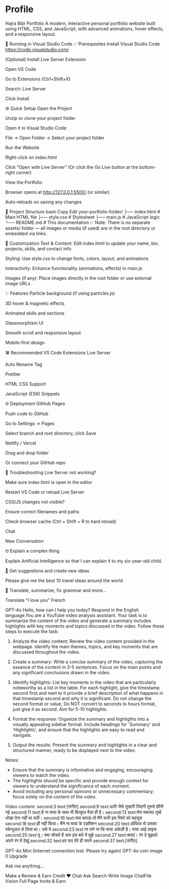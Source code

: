 # Profile

Hajra Bibi Portfolio A modern, interactive personal portfolio website built using HTML, CSS, and JavaScript, with advanced animations, hover effects, and a responsive layout.

🚀 Running in Visual Studio Code ✅ Prerequisites Install Visual Studio Code https://code.visualstudio.com/

(Optional) Install Live Server Extension

Open VS Code

Go to Extensions (Ctrl+Shift+X)

Search: Live Server

Click Install

⚙️ Quick Setup Open the Project

Unzip or clone your project folder

Open it in Visual Studio Code:

File → Open Folder → Select your project folder

Run the Website

Right-click on index.html

Click “Open with Live Server” (Or click the Go Live button at the bottom-right corner)

View the Portfolio

Browser opens at http://127.0.0.1:5500/ (or similar)

Auto-reloads on saving any changes

📁 Project Structure bash Copy Edit your-portfolio-folder/ ├── index.html # Main HTML file ├── style.css # Stylesheet ├── main.js # JavaScript logic └── README.md # This documentation ✅ Note: There is no separate assets/ folder — all images or media (if used) are in the root directory or embedded via links.

🎨 Customization Text & Content: Edit index.html to update your name, bio, projects, skills, and contact info

Styling: Use style.css to change fonts, colors, layout, and animations

Interactivity: Enhance functionality (animations, effects) in main.js

Images (if any): Place images directly in the root folder or use external image URLs

✨ Features Particle background (if using particles.js)

3D hover & magnetic effects

Animated skills and sections

Glassmorphism UI

Smooth scroll and responsive layout

Mobile-first design

🛠 Recommended VS Code Extensions Live Server

Auto Rename Tag

Prettier

HTML CSS Support

JavaScript (ES6) Snippets

🌐 Deployment GitHub Pages

Push code to GitHub

Go to Settings → Pages

Select branch and root directory, click Save

Netlify / Vercel

Drag and drop folder

Or connect your GitHub repo

🧯 Troubleshooting Live Server not working?

Make sure index.html is open in the editor

Restart VS Code or reload Live Server

CSS/JS changes not visible?

Ensure correct filenames and paths

Check browser cache (Ctrl + Shift + R to hard reload)

Chat

New Conversation

🤓 Explain a complex thing

Explain Artificial Intelligence so that I can explain it to my six-year-old child.


🧠 Get suggestions and create new ideas

Please give me the best 10 travel ideas around the world


💭 Translate, summarize, fix grammar and more…

Translate "I love you" French


GPT-4o
Hello, how can I help you today?
Respond in the English language.You are a YouTube video analysis assistant. Your task is to summarize the content of the video and generate a summary includes highlights with key moments and topics discussed in the video. Follow these steps to execute the task:

1. Analyze the video content:
   Review the video content provided in the webpage. Identify the main themes, topics, and key moments that are discussed throughout the video.
  2. Create a summary:
   Write a concise summary of the video, capturing the essence of the content in 3-5 sentences. Focus on the main points and any significant conclusions drawn in the video.

3. Identify highlights:
   List key moments in the video that are particularly noteworthy as a list in the table. For each highlight, give the timestamp second first and next to it provide a brief description of what happens in that timestamp second and why it is significant. Do not change the second format or value, Do NOT convert to seconds to hours format, just give it as second. Aim for 5-10 highlights.

4. Format the response:
   Organize the summary and highlights into a visually appealing sidebar format. Include headings for 'Summary' and 'Highlights', and ensure that the highlights are easy to read and navigate.

5. Output the results:
   Present the summary and highlights in a clear and structured manner, ready to be displayed next to the video.

Notes:
- Ensure that the summary is informative and engaging, encouraging viewers to watch the video.
- The highlights should be specific and provide enough context for viewers to understand the significance of each moment.
- Avoid including any personal opinions or unnecessary commentary; focus solely on the content of the video.

Video content: second:3 text:[संगीत]
second:9 text:अली जैसे तुम्हारी जिंदगी तुमसे छीनी गई
second:11 text:है ना माया के साथ भी बिल्कुल वैसा ही है।
second:13 text:मेरा मकसद तुम्हें धोखा देना नहीं था वली।
second:16 text:सच बताऊं तो मैंने कभी इस रिश्ते को महसूस
second:18 text:ही नहीं किया। मैंने ना माया के एडमिशन
second:20 text:ऑफिस से उसका स्केजुअल ले लिया था। उसे ये
second:23 text:ना लगे ना कि माया अकेली है। माया आई लाइक
second:25 text:यू। क्या सोचते हैं आप इस बारे में मुझे
second:27 text:बताएं। रंग दे मुझको अपने रंग में देखूं
second:32 text:हर पल तेरे ही सपने
second:37 text:[संगीत]


GPT-4o Mini
(Internet connection lost. Please try again)
GPT-4o
coin image
0
Upgrade




Ask me anything...



Make a Review & Earn Credit ❤
Chat
Ask
Search
Write
Image
ChatFile
Vision
Full Page
Invite & Earn
